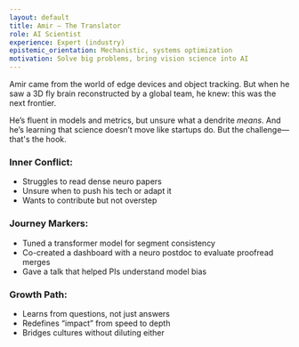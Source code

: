 ```yaml
---
layout: default
title: Amir – The Translator
role: AI Scientist
experience: Expert (industry)
epistemic_orientation: Mechanistic, systems optimization
motivation: Solve big problems, bring vision science into AI
---
```


Amir came from the world of edge devices and object tracking. But when he saw a 3D fly brain reconstructed by a global team, he knew: this was the next frontier.

He’s fluent in models and metrics, but unsure what a dendrite *means*. And he’s learning that science doesn’t move like startups do. But the challenge—that's the hook.

### Inner Conflict:
- Struggles to read dense neuro papers
- Unsure when to push his tech or adapt it
- Wants to contribute but not overstep

### Journey Markers:
- Tuned a transformer model for segment consistency
- Co-created a dashboard with a neuro postdoc to evaluate proofread merges
- Gave a talk that helped PIs understand model bias

### Growth Path:
- Learns from questions, not just answers
- Redefines “impact” from speed to depth
- Bridges cultures without diluting either
